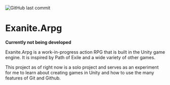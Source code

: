 ![GitHub last commit](https://img.shields.io/github/last-commit/Exanite/Exanite.Arpg)

# Exanite.Arpg

**Currently not being developed**

Exanite.Arpg is a work-in-progress action RPG that is built in the Unity game engine. It is inspired by Path of Exile and a wide variety of other games.

This project as of right now is a solo project and serves as an experiment for me to learn about creating games in Unity and how to use the many features of Git and Github.
